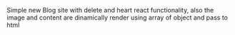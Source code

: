 Simple new Blog site with delete and heart react functionality, also the image and content are dinamically render using array of object and pass to html
